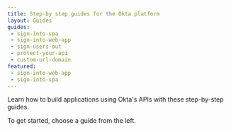 ```yaml
---
title: Step-by step guides for the Okta platform
layout: Guides
guides: 
 - sign-into-spa
 - sign-into-web-app
 - sign-users-out
 - protect-your-api
 - custom-url-domain
featured: 
 - sign-into-web-app
 - sign-into-spa
---
```


Learn how to build applications using Okta's APIs with these step-by-step guides.

To get started, choose a guide from the left.
